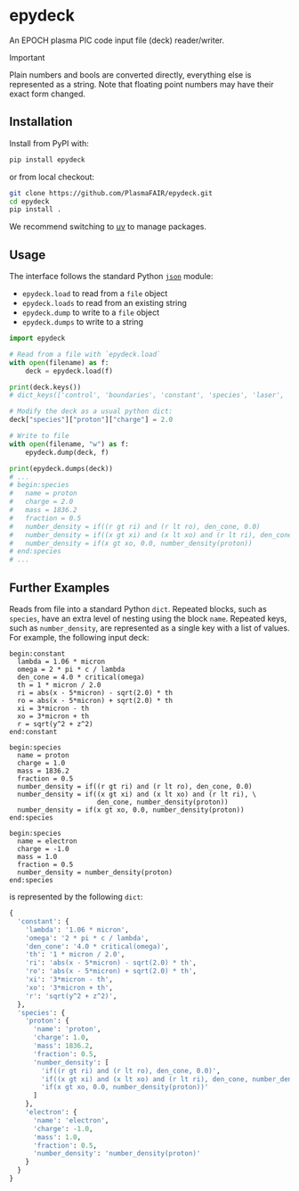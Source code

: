 # epydeck

An EPOCH plasma PIC code input file (deck) reader/writer.

> [!IMPORTANT]
> Plain numbers and bools are converted directly, everything else is
> represented as a string. Note that floating point numbers may have
> their exact form changed.

## Installation

Install from PyPI with:

```bash
pip install epydeck
```

or from local checkout:

```bash
git clone https://github.com/PlasmaFAIR/epydeck.git
cd epydeck
pip install .
```

We recommend switching to [uv](https://docs.astral.sh/uv/) to manage packages.

## Usage

The interface follows the standard Python
[`json`](https://docs.python.org/3/library/json.html) module:

- `epydeck.load` to read from a `file` object
- `epydeck.loads` to read from an existing string
- `epydeck.dump` to write to a `file` object
- `epydeck.dumps` to write to a string

```python
import epydeck

# Read from a file with `epydeck.load`
with open(filename) as f:
    deck = epydeck.load(f)

print(deck.keys())
# dict_keys(['control', 'boundaries', 'constant', 'species', 'laser', 'output_global', 'output', 'dist_fn'])

# Modify the deck as a usual python dict:
deck["species"]["proton"]["charge"] = 2.0

# Write to file
with open(filename, "w") as f:
    epydeck.dump(deck, f)

print(epydeck.dumps(deck))
# ...
# begin:species
#   name = proton
#   charge = 2.0
#   mass = 1836.2
#   fraction = 0.5
#   number_density = if((r gt ri) and (r lt ro), den_cone, 0.0)
#   number_density = if((x gt xi) and (x lt xo) and (r lt ri), den_cone, number_density(proton))
#   number_density = if(x gt xo, 0.0, number_density(proton))
# end:species
# ...
```

## Further Examples

Reads from file into a standard Python `dict`. Repeated blocks, such
as `species`, have an extra level of nesting using the block `name`.
Repeated keys, such as `number_density`, are represented as a single
key with a list of values. For example, the following input deck:

```text
begin:constant
  lambda = 1.06 * micron
  omega = 2 * pi * c / lambda
  den_cone = 4.0 * critical(omega)
  th = 1 * micron / 2.0
  ri = abs(x - 5*micron) - sqrt(2.0) * th
  ro = abs(x - 5*micron) + sqrt(2.0) * th
  xi = 3*micron - th
  xo = 3*micron + th
  r = sqrt(y^2 + z^2)
end:constant

begin:species
  name = proton
  charge = 1.0
  mass = 1836.2
  fraction = 0.5
  number_density = if((r gt ri) and (r lt ro), den_cone, 0.0)
  number_density = if((x gt xi) and (x lt xo) and (r lt ri), \
                      den_cone, number_density(proton))
  number_density = if(x gt xo, 0.0, number_density(proton))
end:species

begin:species
  name = electron
  charge = -1.0
  mass = 1.0
  fraction = 0.5
  number_density = number_density(proton)
end:species
```

is represented by the following `dict`:

```python
{
  'constant': {
    'lambda': '1.06 * micron',
    'omega': '2 * pi * c / lambda',
    'den_cone': '4.0 * critical(omega)',
    'th': '1 * micron / 2.0',
    'ri': 'abs(x - 5*micron) - sqrt(2.0) * th',
    'ro': 'abs(x - 5*micron) + sqrt(2.0) * th',
    'xi': '3*micron - th',
    'xo': '3*micron + th',
    'r': 'sqrt(y^2 + z^2)',
  },
  'species': {
    'proton': {
      'name': 'proton',
      'charge': 1.0,
      'mass': 1836.2,
      'fraction': 0.5,
      'number_density': [
        'if((r gt ri) and (r lt ro), den_cone, 0.0)',
        'if((x gt xi) and (x lt xo) and (r lt ri), den_cone, number_density(proton))',
        'if(x gt xo, 0.0, number_density(proton))'
      ]
    },
    'electron': {
      'name': 'electron',
      'charge': -1.0,
      'mass': 1.0,
      'fraction': 0.5,
      'number_density': 'number_density(proton)'
    }
  }
}
```
